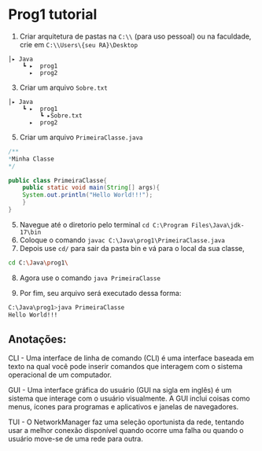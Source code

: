 # Prog1 tutorial

1. Criar arquitetura de pastas na `C:\\` (para uso pessoal) ou na faculdade, crie em `C:\\Users\{seu RA}\Desktop`
```
│▸ Java
    ┗ ▸  prog1
      ▸  prog2
```

3. Criar um arquivo `Sobre.txt`
```
│▸ Java
    ┗ ▸  prog1
         ┗ ▸Sobre.txt
      ▸  prog2
```

5. Criar um arquivo `PrimeiraClasse.java`
```java
/**
*Minha Classe
*/

public class PrimeiraClasse{
	public static void main(String[] args){
	System.out.println("Hello World!!!");
	}
}
```
5. Navegue até o diretorio pelo terminal  `cd C:\Program Files\Java\jdk-17\bin`
6. Coloque o comando `javac C:\Java\prog1\PrimeiraClasse.java`
7. Depois use `cd/` para sair da pasta bin e vá para o local da sua classe,
```sh
cd C:\Java\prog1\
```
8. Agora use o comando `java PrimeiraClasse`

9. Por fim, seu arquivo será executado dessa forma:

```sh
C:\Java\prog1>java PrimeiraClasse
Hello World!!!
```

## Anotações:
CLI - Uma interface de linha de comando (CLI) é uma interface baseada em texto na qual você pode inserir comandos que interagem com o sistema operacional de um computador.

GUI - Uma interface gráfica do usuário (GUI na sigla em inglês) é um sistema que interage com o usuário visualmente. A GUI inclui coisas como menus, ícones para programas e aplicativos e janelas de navegadores.

TUI - O NetworkManager faz uma seleção oportunista da rede, tentando usar a melhor conexão disponível quando ocorre uma falha ou quando o usuário move-se de uma rede para outra.